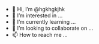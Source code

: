 - 👋 Hi, I’m @hgkhgkjhk
- 👀 I’m interested in ...
- 🌱 I’m currently learning ...
- 💞️ I’m looking to collaborate on ...
- 📫 How to reach me ...

<!---
hgkhgkjhk/hgkhgkjhk is a ✨ special ✨ repository because its `README.md` (this file) appears on sjsjsjsiaksdjdksjssjsjs.
You can click the Preview link to take a look
